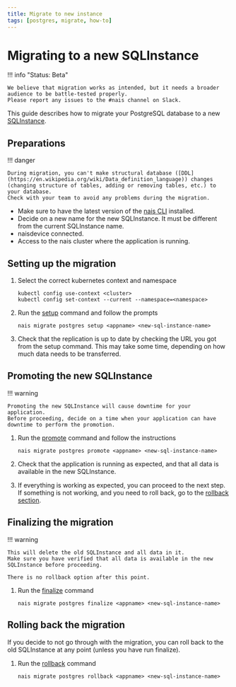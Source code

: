 ```yaml
---
title: Migrate to new instance
tags: [postgres, migrate, how-to]
---
```


# Migrating to a new SQLInstance

!!! info "Status: Beta"

    We believe that migration works as intended, but it needs a broader audience to be battle-tested properly.
    Please report any issues to the #nais channel on Slack.

This guide describes how to migrate your PostgreSQL database to a new [SQLInstance](../explanations/cloud-sql-instance.md).

## Preparations

!!! danger
    
    During migration, you can't make structural database ([DDL](https://en.wikipedia.org/wiki/Data_definition_language)) changes (changing structure of tables, adding or removing tables, etc.) to your database. 
    Check with your team to avoid any problems during the migration.

* Make sure to have the latest version of the [nais CLI](../../../operate/cli/README.md) installed.
* Decide on a new name for the new SQLInstance. It must be different from the current SQLInstance name.
* naisdevice connected.
* Access to the nais cluster where the application is running.

## Setting up the migration

1. Select the correct kubernetes context and namespace

   ```shell
   kubectl config use-context <cluster>
   kubectl config set-context --current --namespace=<namespace>
   ```

2. Run the [setup](../../../operate/cli/reference/postgres.md#migrate-setup) command and follow the prompts
    
    ```shell
    nais migrate postgres setup <appname> <new-sql-instance-name>
    ```

3. Check that the replication is up to date by checking the URL you got from the setup command.
   This may take some time, depending on how much data needs to be transferred. 

## Promoting the new SQLInstance

!!! warning

    Promoting the new SQLInstance will cause downtime for your application.
    Before proceeding, decide on a time when your application can have downtime to perform the promotion.

1. Run the [promote](../../../operate/cli/reference/postgres.md#migrate-promote) command and follow the instructions

    ```shell
    nais migrate postgres promote <appname> <new-sql-instance-name>
    ```

2. Check that the application is running as expected, and that all data is available in the new SQLInstance.
3. If everything is working as expected, you can proceed to the next step.
   If something is not working, and you need to roll back, go to the [rollback section](#rolling-back-the-migration).

## Finalizing the migration

!!! warning

    This will delete the old SQLInstance and all data in it. 
    Make sure you have verified that all data is available in the new SQLInstance before proceeding.

    There is no rollback option after this point.

1. Run the [finalize](../../../operate/cli/reference/postgres.md#migrate-finalize) command

    ```shell
    nais migrate postgres finalize <appname> <new-sql-instance-name>
    ```

## Rolling back the migration

If you decide to not go through with the migration, you can roll back to the old SQLInstance at any point (unless you have run finalize).

1. Run the [rollback](../../../operate/cli/reference/postgres.md#migrate-rollback) command

    ```shell
    nais migrate postgres rollback <appname> <new-sql-instance-name>
    ```

